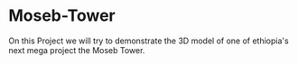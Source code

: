 # Moseb-Tower
On this Project we will  try to demonstrate the 3D model of one of ethiopia's next mega project the Moseb Tower.
